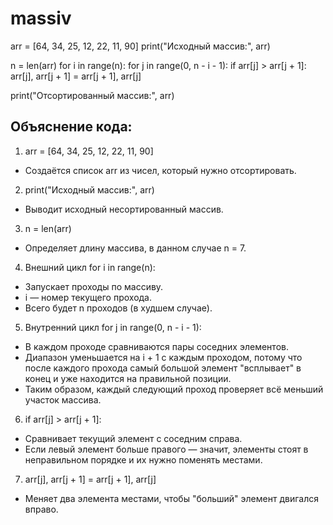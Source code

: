 # massiv
arr = [64, 34, 25, 12, 22, 11, 90]
print("Исходный массив:", arr)

n = len(arr)
for i in range(n):
    for j in range(0, n - i - 1):
        if arr[j] > arr[j + 1]:
            arr[j], arr[j + 1] = arr[j + 1], arr[j]

print("Отсортированный массив:", arr)

Объяснение кода:
-
1. arr = [64, 34, 25, 12, 22, 11, 90]

- Создаётся список arr из чисел, который нужно отсортировать.

2. print("Исходный массив:", arr)

- Выводит исходный несортированный массив.

3. n = len(arr)

- Определяет длину массива, в данном случае n = 7.

4. Внешний цикл for i in range(n):

- Запускает проходы по массиву.
- i — номер текущего прохода.
- Всего будет n проходов (в худшем случае).

5. Внутренний цикл for j in range(0, n - i - 1):

- В каждом проходе сравниваются пары соседних элементов.
- Диапазон уменьшается на i + 1 с каждым проходом, потому что после каждого прохода самый большой элемент "всплывает" в конец и уже находится на правильной позиции.
- Таким образом, каждый следующий проход проверяет всё меньший участок массива.

6. if arr[j] > arr[j + 1]:

- Сравнивает текущий элемент с соседним справа.
- Если левый элемент больше правого — значит, элементы стоят в неправильном порядке и их нужно поменять местами.

7. arr[j], arr[j + 1] = arr[j + 1], arr[j]

- Меняет два элемента местами, чтобы "больший" элемент двигался вправо.
